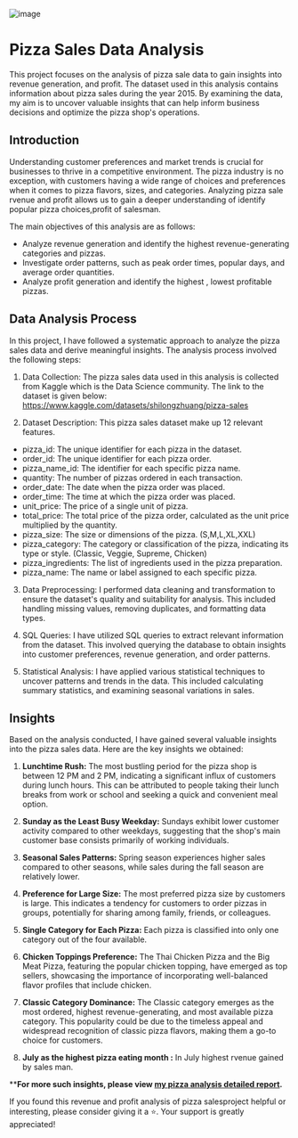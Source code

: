 ![image](https://github.com/user-attachments/assets/9668e694-7a47-46ff-9df7-430eebba81f8)


# Pizza Sales Data Analysis

This project focuses on the analysis of pizza sale data to gain insights into  revenue generation, and profit. The dataset used in this analysis contains information about pizza sales during the year 2015. By examining the data, my aim is to uncover valuable insights that can help inform business decisions and optimize the pizza shop's operations.

## Introduction

Understanding customer preferences and market trends is crucial for businesses to thrive in a competitive environment. The pizza industry is no exception, with customers having a wide range of choices and preferences when it comes to pizza flavors, sizes, and categories. Analyzing pizza sale  rvenue and profit   allows us to gain a deeper understanding of  identify popular pizza choices,profit of salesman.

The main objectives of this analysis are as follows:

- Analyze revenue generation and identify the highest revenue-generating categories and pizzas.
- Investigate order patterns, such as peak order times, popular days, and average order quantities.
- Analyze profit  generation and identify the highest , lowest profitable  pizzas.
## Data Analysis Process

In this project, I have followed a systematic approach to analyze the pizza sales data and derive meaningful insights. The analysis process involved the following steps:

1. Data Collection: The pizza sales data used in this analysis is collected from Kaggle which is the Data Science
community. The link to the dataset is given below:
https://www.kaggle.com/datasets/shilongzhuang/pizza-sales

2. Dataset Description: This pizza sales dataset make up 12 relevant features.
- pizza_id: The unique identifier for each pizza in the dataset.
- order_id: The unique identifier for each pizza order.
- pizza_name_id: The identifier for each specific pizza name.
- quantity: The number of pizzas ordered in each transaction.
- order_date: The date when the pizza order was placed.
- order_time: The time at which the pizza order was placed.
- unit_price: The price of a single unit of pizza.
- total_price: The total price of the pizza order, calculated as the unit price multiplied by the
quantity.
- pizza_size: The size or dimensions of the pizza. (S,M,L,XL,XXL)
- pizza_category: The category or classification of the pizza, indicating its type or style.
(Classic, Veggie, Supreme, Chicken)
- pizza_ingredients: The list of ingredients used in the pizza preparation.
- pizza_name: The name or label assigned to each specific pizza.

3. Data Preprocessing: I performed data cleaning and transformation to ensure the dataset's quality and suitability for analysis. This included handling missing values, removing duplicates, and formatting data types.


1. SQL Queries: I have utilized SQL queries to extract relevant information from the dataset. This involved querying the database to obtain insights into customer preferences, revenue generation, and order patterns.

2. Statistical Analysis: I have applied various statistical techniques to uncover patterns and trends in the data. This included calculating summary statistics,  and examining seasonal variations in sales.

## Insights

Based on the analysis conducted, I have gained several valuable insights into the pizza sales data. Here are the key insights we obtained:

1. **Lunchtime Rush:** The most bustling period for the pizza shop is between 12 PM and 2 PM, indicating a significant influx of customers during lunch hours. This can be attributed to people taking their lunch breaks from work or school and seeking a quick and convenient meal option.

2. **Sunday as the Least Busy Weekday:** Sundays exhibit lower customer activity compared to other weekdays, suggesting that the shop's main customer base consists primarily of working individuals.

3. **Seasonal Sales Patterns:** Spring season experiences higher sales compared to other seasons, while sales during the fall season are relatively lower.

4. **Preference for Large Size:** The most preferred pizza size by customers is large. This indicates a tendency for customers to order pizzas in groups, potentially for sharing among family, friends, or colleagues.

5. **Single Category for Each Pizza:** Each pizza is classified into only one category out of the four available.

6. **Chicken Toppings Preference:** The Thai Chicken Pizza and the Big Meat Pizza, featuring the popular chicken topping, have emerged as top sellers, showcasing the importance of incorporating well-balanced flavor profiles that include chicken.

7. **Classic Category Dominance:** The Classic category emerges as the most ordered, highest revenue-generating, and most available pizza category. This popularity could be due to the timeless appeal and widespread recognition of classic pizza flavors, making them a go-to choice for customers.

8.  **July as the highest pizza eating month :** In July highest rvenue gained by sales man.

****For more such insights, please view [my pizza analysis detailed report](https://docs.google.com/document/d/1CTbYwzFuc9xJept0VBE6-EqpH6lsyxbU0ftin2ToLSo/edit?tab=t.0).**


If you found this revenue and profit analysis of  pizza salesproject helpful or interesting, please consider giving it a ⭐️. Your support is greatly appreciated!




